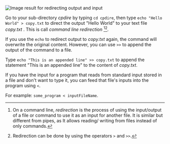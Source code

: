 <!--title={Redirecting Output and Input}-->

<!--badges={Tinkerer: 5}--> 

<!--concepts={Redirecting Input and Output}--> 

 <img src="http://sophia.dtp.fmph.uniba.sk/unixguide/img3.gif" alt="Image result for redirecting output and input"  /> 

Go to your sub-directory *cpdire* by typing `cd cpdire`, then type `echo "Hello World" > copy.txt` to direct the output "Hello World" to your text file *copy.txt* . This is call *command line redirection* [^1][^2].

If you use the `echo` to redirect output to *copy.txt* again, the command will overwrite the original content. However, you can use `>>` to append the output of the command to a file.

Type `echo "This is an appended line" >> copy.txt` to append the statement "This is an appended line" to the content of *copy.txt*.

If you have the input for a program that reads from standard input stored in a file and don't want to type it, you can feed that file's inputs into the program using `<`.

For example: `some_program < inputFileName`.



[^1]: On a command line, *redirection* is the process of using the input/output of a file or command to use it as an input for another file. It is similar but different from pipes, as It allows reading/ writing from files instead of only commands.
[^2]: Redirection can be done by using the operators `>` and `>>`.